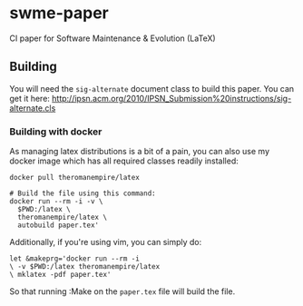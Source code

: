 # swme-paper
CI paper for Software Maintenance &amp; Evolution (LaTeX)

## Building

You will need the `sig-alternate` document class to build this paper. You can get it here: http://ipsn.acm.org/2010/IPSN_Submission%20instructions/sig-alternate.cls

### Building with docker

As managing latex distributions is a bit of a pain, you can also use my docker image which has all required classes readily installed:

    docker pull theromanempire/latex
    
    # Build the file using this command:
    docker run --rm -i -v \
      $PWD:/latex \
      theromanempire/latex \
      autobuild paper.tex'
                        
Additionally, if you're using vim, you can simply do:

    let &makeprg='docker run --rm -i
    \ -v $PWD:/latex theromanempire/latex
    \ mklatex -pdf paper.tex'

So that running :Make on the `paper.tex` file will build the file.
